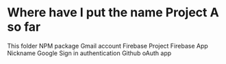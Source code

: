 # Where have I put the name Project A so far

This folder
NPM package
Gmail account
Firebase Project
Firebase App Nickname
Google Sign in authentication
Github oAuth app

